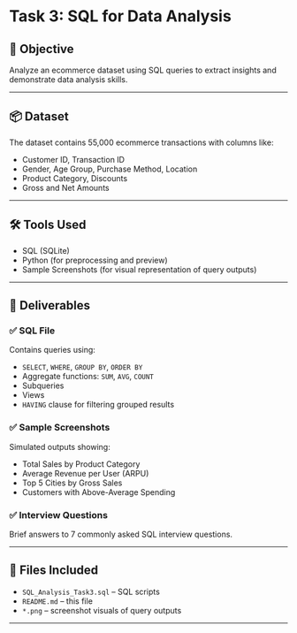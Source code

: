 
# Task 3: SQL for Data Analysis

## 🎯 Objective
Analyze an ecommerce dataset using SQL queries to extract insights and demonstrate data analysis skills.

---

## 📦 Dataset
The dataset contains 55,000 ecommerce transactions with columns like:
- Customer ID, Transaction ID
- Gender, Age Group, Purchase Method, Location
- Product Category, Discounts
- Gross and Net Amounts

---

## 🛠️ Tools Used
- SQL (SQLite)
- Python (for preprocessing and preview)
- Sample Screenshots (for visual representation of query outputs)

---

## 📑 Deliverables
### ✅ SQL File
Contains queries using:
- `SELECT`, `WHERE`, `GROUP BY`, `ORDER BY`
- Aggregate functions: `SUM`, `AVG`, `COUNT`
- Subqueries
- Views
- `HAVING` clause for filtering grouped results

### ✅ Sample Screenshots
Simulated outputs showing:
- Total Sales by Product Category
- Average Revenue per User (ARPU)
- Top 5 Cities by Gross Sales
- Customers with Above-Average Spending

### ✅ Interview Questions
Brief answers to 7 commonly asked SQL interview questions.

---

## 📂 Files Included
- `SQL_Analysis_Task3.sql` – SQL scripts
- `README.md` – this file
- `*.png` – screenshot visuals of query outputs

---
